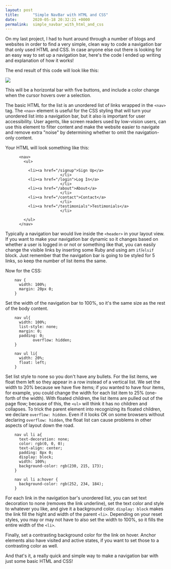 ```yaml
---
layout: post
title:      "Simple NavBar with HTML and CSS"
date:       2020-05-18 20:32:21 +0000
permalink:  simple_navbar_with_html_and_css
---
```


On my last project, I had to hunt around through a number of blogs and websites in order to find a very simple, clean way to code a navigation bar that only used HTML and CSS. In case anyone else out there is looking for an easy way to set up a navigation bar, here's the code I ended up writing and explanation of how it works!

The end result of this code will look like this:

![](https://i.imgur.com/E0jKkkK.png)

This will be a horizontal bar with five buttons, and include a color change when the cursor hovers over a selection.

The basic HTML for the list is an unordered list of links wrapped in the `<nav>` tag. The `<nav>` element is useful for the CSS styling that will turn your unordered list into a navigation bar, but it also is important for user accessibility. User agents, like screen readers used by low-vision users, can use this element to filter content and make the website easier to navigate and remove extra "noise" by determining whether to omit the navigation-only content.

Your HTML will look something like this:
```
      <nav>
        <ul>
				
          <li><a href="/signup">Sign Up</a>
						</li>
          <li><a href="/login">Log In</a>
						</li>
          <li><a href="/about">About</a>
						</li>
          <li><a href="/contact">Contact</a>
						</li>
          <li><a href="/testimonials">Testimonials</a>
						</li>
       
        </ul>
      </nav>
```

Typically a navigation bar would live inside the `<header>` in your layout view. If you want to make your navigation bar dynamic so it changes based on whether a user is logged in or not or something like that, you can easily change the visible links by inserting some Ruby and using am `if`/`elsif` block. Just remember that the navigation bar is going to be styled for 5 links, so keep the number of list items the same.

Now for the CSS:

```
    nav {
      width: 100%;
      margin: 20px 0;
    }
```

Set the width of the navigation bar to 100%, so it's the same size as the rest of the body content.



```
    nav ul{
      width: 100%;
      list-style: none;
      margin: 0;
      padding: 0;
			overflow: hidden;
    }
  
    nav ul li{
      width: 20%;
      float: left;
    }
```

Set list style to none so you don't have any bullets. For the list items, we float them left so they appear in a row instead of a vertical list. We set the width to 20% because we have five items; if you wanted to have four items, for example, you could change the width for each list item to 25% (one-forth of the width). With floated children, the list items are pulled out of the page flow; because of this, the `<ul>` will think it has no children and collapses. To trick the parent element into recognizing its floated children, we declare `overflow: hidden`. Even if it looks OK on some browsers without declaring `overflow: hidden`, the float list can cause problems in other aspects of layout down the road.



```
    nav ul li a{
      text-decoration: none;
      color: rgb(0, 0, 0);
      text-align: center;
      padding: 8px 0;
      display: block;
      width: 100%;
      background-color: rgb(230, 215, 173);
    }

    nav ul li a:hover {
      background-color: rgb(252, 234, 184);
    }
```

For each link in the navigation bar's unordered list, you can set text decoration to none (removes the link underline), set the text color and style to whatever you like, and give it a background color. `display: block` makes the link fill the hight and width of the parent `<li>`. Depending on your reset styles, you may or may not have to also set the width to 100%, so it fills the entire width of the `<li>`.

Finally, set a contrasting background color for the link on hover. Anchor elements also have visited and active states, if you want to set those to a contrasting color as well.

And that's it, a really quick and simple way to make a navigation bar with just some basic HTML and CSS! 
